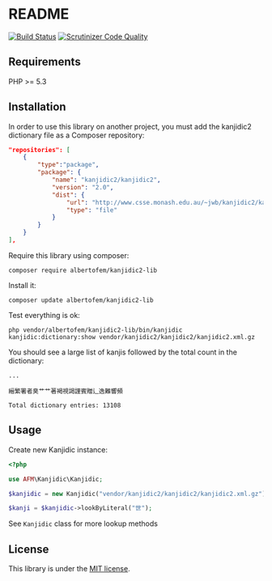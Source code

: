 # README

[![Build Status](https://secure.travis-ci.org/albertofem/kanjidic2-lib.png)](http://travis-ci.org/albertofem/kanjidic2-lib) [![Scrutinizer Code Quality](https://scrutinizer-ci.com/g/albertofem/kanjidic2-lib/badges/quality-score.png?s=c6d93bef66310a21aca3fdcef7835afa3e1100ae)](https://scrutinizer-ci.com/g/albertofem/kanjidic2-lib/)

## Requirements

PHP >= 5.3

## Installation

In order to use this library on another project, you must add the kanjidic2 dictionary file as a Composer repository:

```json
"repositories": [
    {
        "type":"package",
        "package": {
            "name": "kanjidic2/kanjidic2",
            "version": "2.0",
            "dist": {
                "url": "http://www.csse.monash.edu.au/~jwb/kanjidic2/kanjidic2.xml.gz",
                "type": "file"
            }
        }
    }
],
```

Require this library using composer:

`composer require albertofem/kanjidic2-lib`

Install it:

`composer update albertofem/kanjidic2-lib`

Test everything is ok:

`php vendor/albertofem/kanjidic2-lib/bin/kanjidic kanjidic:dictionary:show vendor/kanjidic2/kanjidic2/kanjidic2.xml.gz`

You should see a large list of kanjis followed by the total count in the dictionary:

    ...

    縉繁署者臭艹艹著褐視謁謹賓贈辶逸難響頻

    Total dictionary entries: 13108

## Usage

Create new Kanjidic instance:

```php
<?php

use AFM\Kanjidic\Kanjidic;

$kanjidic = new Kanjidic("vendor/kanjidic2/kanjidic2/kanjidic2.xml.gz")

$kanji = $kanjidic->lookByLiteral("世");
```

See `Kanjidic` class for more lookup methods

## License

This library is under the [MIT license](https://github.com/albertofem/kanjidic2-lib/blob/master/LICENSE).
